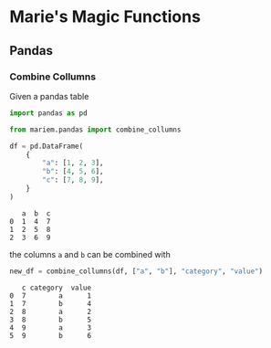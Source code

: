 # Marie's Magic Functions

## Pandas

### Combine Collumns

Given a pandas table

```py
import pandas as pd

from mariem.pandas import combine_collumns

df = pd.DataFrame(
    {
        "a": [1, 2, 3],
        "b": [4, 5, 6],
        "c": [7, 8, 9],
    }
)
```

```
   a  b  c
0  1  4  7
1  2  5  8
2  3  6  9
```

the columns `a` and `b` can be combined with

```py
new_df = combine_collumns(df, ["a", "b"], "category", "value")
```

```
   c category  value
0  7        a      1
1  7        b      4
2  8        a      2
3  8        b      5
4  9        a      3
5  9        b      6
```